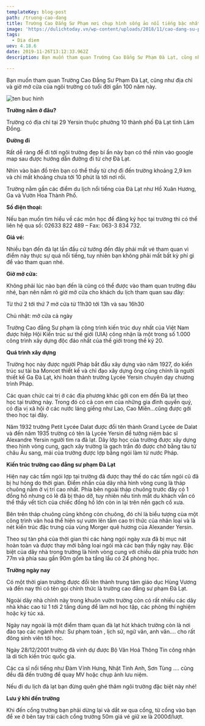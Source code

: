```yaml
---
templateKey: blog-post
path: /truong-cao-dang
title: Trường Cao Đẳng Sư Phạm nơi chụp hình sống ảo nổi tiếng bậc nhất Đà Lạt
image: 'https://dulichtoday.vn/wp-content/uploads/2018/11/cao-dang-su-pham-da-lat-dia-diem-du-lich-da-lat-free.jpg' 
tags:
  - Dia diem
uev: 4.18.6
date: 2019-11-26T13:12:33.962Z
description: Bạn muốn tham quan Trường Cao Đẳng Sư Phạm Đà Lạt, cũng như địa chỉ và giờ mở cửa của ngôi trường có tuổi đời gần 100 năm này.

---
```


Bạn muốn tham quan Trường Cao Đẳng Sư Phạm Đà Lạt, cũng như địa chỉ và giờ mở cửa của ngôi trường có tuổi đời gần 100 năm này.

![ten buc hinh](https://www.vietfuntravel.com.vn/image/data/Da-Lat/chup-hinh-dep-da-lat/15-dia-diem-chup-hinh-dep-o-da-lat-3.jpg "ten buc hinh")


**Trường nằm ở đâu?**

Trường có địa chỉ tại 29 Yersin thuộc phường 10 thành phố Đà Lạt tỉnh Lâm Đồng.

**Đường đi**

Rất dễ ràng để đi tới ngôi trường đẹp bí ẩn này bạn có thể nhìn vào google map sau được hướng dẫn đường đi từ chợ Đà Lạt.


Nhìn vào bản đồ trên bạn có thể thấy từ chợ đi đến trường khoảng 2,9 km và chỉ mất khoảng chưa tới 10 phút là tới nơi rồi.

Trường nằm gần các điểm du lịch nổi tiếng của Đà Lạt như Hồ Xuân Hương, Ga và Vườn Hoa Thành Phố.

**Số điện thoại:**

Nếu bạn muốn tìm hiểu về các môn học để đăng ký học tại trường thì có thể liên hệ qua số: 02633 822 489 – Fax: 063-3 834 732.

**Giá vé:**

Nhiều bạn đến đà lạt lần đầu cứ tưởng đến đây phải mất vé tham quan vì điểm này thực sự quá nổi tiếng, tuy nhiên bạn không phải mất bất kỳ phí gì để vào tham quan nhé.

**Giờ mở cửa:**

Không phải lúc nào bạn đến là cũng có thể được vào tham quan trường đâu nhé, bạn nên nắm rõ giờ mở cửa cho khách du lịch tham quan sau đây:

Từ thứ 2 tới thứ 7 mở cửa từ 11h30 tới 13h và sau 16h30

Chủ nhật: mở cửa cả ngày


Trường Cao đẳng Sư phạm là công trình kiến trúc duy nhất của Việt Nam được hiệp Hội Kiến trúc sư thế giới (UIA) công nhận là một trong số 1.000 công trình xây dựng độc đáo nhất của thế giới trong thế kỷ 20.

**Quá trình xây dựng**

Trường học này được người Pháp bắt đầu xây dựng vào năm 1927, do kiến trúc sư tài ba Moncet thiết kế và chỉ đạo xây dựng ông cũng chính là người thiết kế Ga Đà Lạt, khi hoàn thành trường Lycée Yersin chuyên dạy chương trình Pháp.

Các quan chức cai trị ở các địa phương khác gởi con em đến Đà lạt theo học tại trường này. Trong đó có cả con em của những gia đình quyền quý, có địa vị xã hội ở các nước láng giềng như Lao, Cao Miên…cũng được gởi theo học tại đây.

Năm 1932 trường Petit Lycée Dalat được đổi tên thành Grand Lycée de Dalat và đến năm 1935 trường có tên là Lycée Yersin để tưởng niệm bác sĩ Alexandre Yersin người tìm ra đà lạt. Dãy lớp học của trường được xây dựng theo hình vòng cung, gạch xây trường là gạch trần đỏ được chở bằng tàu từ châu Âu sang, mái của trường được lợp bằng ngói làm từ nước Pháp.

**Kiến trúc trường cao đẳng sư phạm Đà Lạt**

Hiện nay các tấm ngói lợp tại trường  đã được thay thế do các tấm ngói cũ đã bị hư hỏng do thời gian. Điểm nhấn của dãy nhà hình vòng cung là tháp chuông nằm ở vị trí cao nhất. Phía bên ngoài tháp chuông trước đây có 1 đồng hồ nhưng có lẽ đã bị tháo dỡ, tuy nhiên nếu tinh mắt du khách vẫn có thể thấy vết tích của chiếc đồng hồ lớn còn in lại trên nền gạch cổ xưa.

Bên trên tháp chuông cũng không còn chuông, đó chỉ là biểu tượng cùa một công trình văn hoá thể hiện sự vươn lên tầm cao trí thức của nhân loại và là nét kiến trúc đặc trưng của vùng Morger quê hương của Alexander Yersin.


Theo sự tàn phá của thời gian thì các hàng ngói ngày xưa đã bị mục nát hoàn toàn và được thay mới bằng loại ngói mà các bạn thấy ngày nay. Đặc biệt của dãy nhà trong trường là hình vòng cung với chiều dài phía trước hơn 77m và phía sau gần 90m gồm ba tầng lầu có 24 phòng học.


**Trường ngày nay**

Có một thời gian trường được đổi tên thành trung tâm giáo dục Hùng Vương và đến nay thì có tên gọi chính thức là trường cao đẳng sư phạm Đà Lạt.

Ngoài dãy nhà chính này trong khuôn vườn trường còn có rất nhiều các dãy nhà khác cao từ 1 tới 2 tầng dùng để làm nơi học tập, các phòng thí nghiệm hoặc ký túc xá.

Ngày nay ngoài là một điểm tham quan đà lạt hút khách trường còn là nơi đào tạo các ngành như: Sư phạm toán , lịch sử, ngữ văn, anh văn…. cho rất đông sinh viên tới học.

Ngày 28/12/2001 trường đã vinh dự được Bộ Văn Hoá Thông Tin công nhận là di tích kiến trúc quốc gia.

Các ca sĩ nổi tiếng như Đàm Vĩnh Hưng, Nhật Tinh Anh, Sơn Tùng …. cũng đều đã đến trường để quay MV hoặc chụp ảnh lưu niệm.

Nếu đi du lịch đà lạt bạn đừng quên ghé thăm ngôi trường đặc biệt này nhé!


**Lưu ý khi đến trường**

Khi đến cổng trường bạn phải dừng lại và dắt xe qua cổng, từ cổng vào bạn để xe ở bên tay trái cách cổng trường 50m giá vé giữ xe là 2000đ/lượt.